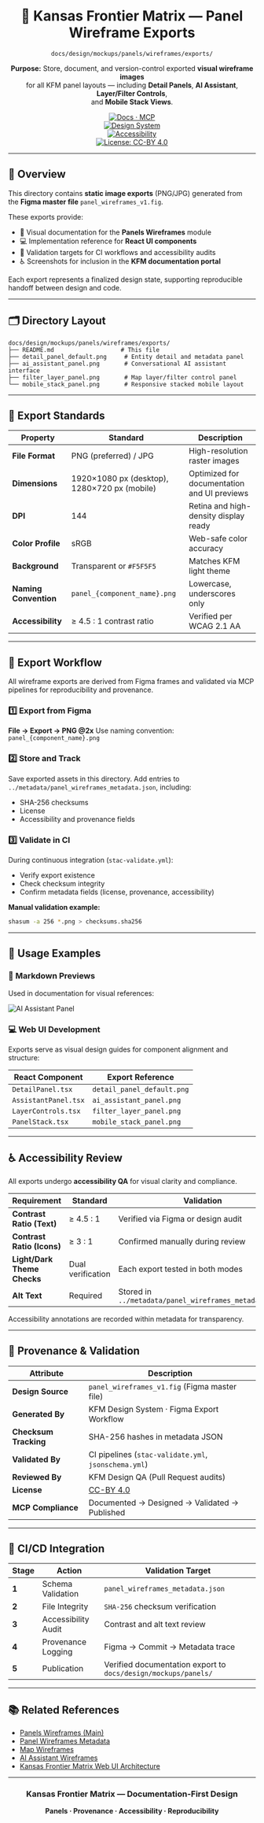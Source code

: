 <div align="center">

# 🧩 Kansas Frontier Matrix — Panel Wireframe Exports  
`docs/design/mockups/panels/wireframes/exports/`

**Purpose:** Store, document, and version-control exported **visual wireframe images**  
for all KFM panel layouts — including **Detail Panels**, **AI Assistant**, **Layer/Filter Controls**,  
and **Mobile Stack Views**.

[![Docs · MCP](https://img.shields.io/badge/Docs-MCP-blue)](../../../../../..)  
[![Design System](https://img.shields.io/badge/Design-System-green)](../../../../../..)  
[![Accessibility](https://img.shields.io/badge/Accessibility-WCAG%202.1%20AA-yellow)](../../../../../..)  
[![License: CC-BY 4.0](https://img.shields.io/badge/License-CC--BY%204.0-lightgrey)](../../../../../../LICENSE)

</div>

---

## 🧭 Overview

This directory contains **static image exports** (PNG/JPG) generated from  
the **Figma master file** `panel_wireframes_v1.fig`.  

These exports provide:
- 📘 Visual documentation for the **Panels Wireframes** module  
- 💻 Implementation reference for **React UI components**  
- 🧪 Validation targets for CI workflows and accessibility audits  
- ♿ Screenshots for inclusion in the **KFM documentation portal**

Each export represents a finalized design state, supporting reproducible handoff between design and code.

---

## 🗂️ Directory Layout

```text
docs/design/mockups/panels/wireframes/exports/
├── README.md                   # This file
├── detail_panel_default.png     # Entity detail and metadata panel
├── ai_assistant_panel.png       # Conversational AI assistant interface
├── filter_layer_panel.png       # Map layer/filter control panel
└── mobile_stack_panel.png       # Responsive stacked mobile layout
````

---

## 🧱 Export Standards

| Property              | Standard                                     | Description                                 |
| --------------------- | -------------------------------------------- | ------------------------------------------- |
| **File Format**       | PNG (preferred) / JPG                        | High-resolution raster images               |
| **Dimensions**        | 1920×1080 px (desktop), 1280×720 px (mobile) | Optimized for documentation and UI previews |
| **DPI**               | 144                                          | Retina and high-density display ready       |
| **Color Profile**     | sRGB                                         | Web-safe color accuracy                     |
| **Background**        | Transparent or `#F5F5F5`                     | Matches KFM light theme                     |
| **Naming Convention** | `panel_{component_name}.png`                 | Lowercase, underscores only                 |
| **Accessibility**     | ≥ 4.5 : 1 contrast ratio                     | Verified per WCAG 2.1 AA                    |

---

## 🧩 Export Workflow

All wireframe exports are derived from Figma frames and validated via MCP pipelines for reproducibility and provenance.

### 1️⃣ Export from Figma

**File → Export → PNG @2x**
Use naming convention: `panel_{component_name}.png`

### 2️⃣ Store and Track

Save exported assets in this directory.
Add entries to `../metadata/panel_wireframes_metadata.json`, including:

* SHA-256 checksums
* License
* Accessibility and provenance fields

### 3️⃣ Validate in CI

During continuous integration (`stac-validate.yml`):

* Verify export existence
* Check checksum integrity
* Confirm metadata fields (license, provenance, accessibility)

**Manual validation example:**

```bash
shasum -a 256 *.png > checksums.sha256
```

---

## 🧠 Usage Examples

### 📘 Markdown Previews

Used in documentation for visual references:

![AI Assistant Panel](ai_assistant_panel.png)

### 💻 Web UI Development

Exports serve as visual design guides for component alignment and structure:

| React Component      | Export Reference           |
| -------------------- | -------------------------- |
| `DetailPanel.tsx`    | `detail_panel_default.png` |
| `AssistantPanel.tsx` | `ai_assistant_panel.png`   |
| `LayerControls.tsx`  | `filter_layer_panel.png`   |
| `PanelStack.tsx`     | `mobile_stack_panel.png`   |

---

## ♿ Accessibility Review

All exports undergo **accessibility QA** for visual clarity and compliance.

| Requirement                 | Standard          | Validation                                             |
| --------------------------- | ----------------- | ------------------------------------------------------ |
| **Contrast Ratio (Text)**   | ≥ 4.5 : 1         | Verified via Figma or design audit                     |
| **Contrast Ratio (Icons)**  | ≥ 3 : 1           | Confirmed manually during review                       |
| **Light/Dark Theme Checks** | Dual verification | Each export tested in both modes                       |
| **Alt Text**                | Required          | Stored in `../metadata/panel_wireframes_metadata.json` |

Accessibility annotations are recorded within metadata for transparency.

---

## 🧾 Provenance & Validation

| Attribute             | Description                                          |
| --------------------- | ---------------------------------------------------- |
| **Design Source**     | `panel_wireframes_v1.fig` (Figma master file)        |
| **Generated By**      | KFM Design System · Figma Export Workflow            |
| **Checksum Tracking** | SHA-256 hashes in metadata JSON                      |
| **Validated By**      | CI pipelines (`stac-validate.yml`, `jsonschema.yml`) |
| **Reviewed By**       | KFM Design QA (Pull Request audits)                  |
| **License**           | [CC-BY 4.0](../../../../../../LICENSE)               |
| **MCP Compliance**    | Documented → Designed → Validated → Published        |

---

## 🧮 CI/CD Integration

| Stage | Action              | Validation Target                                              |
| ----- | ------------------- | -------------------------------------------------------------- |
| **1** | Schema Validation   | `panel_wireframes_metadata.json`                               |
| **2** | File Integrity      | `SHA-256` checksum verification                                |
| **3** | Accessibility Audit | Contrast and alt text review                                   |
| **4** | Provenance Logging  | Figma → Commit → Metadata trace                                |
| **5** | Publication         | Verified documentation export to `docs/design/mockups/panels/` |

---

## 📚 Related References

* [Panels Wireframes (Main)](../README.md)
* [Panel Wireframes Metadata](../metadata/README.md)
* [Map Wireframes](../../../map/wireframes/README.md)
* [AI Assistant Wireframes](../../../ai-assistant/wireframes/README.md)
* [Kansas Frontier Matrix Web UI Architecture](../../../../../../architecture/web_ui_architecture_review.md)

---

<div align="center">

### Kansas Frontier Matrix — Documentation-First Design

**Panels · Provenance · Accessibility · Reproducibility**

</div>

